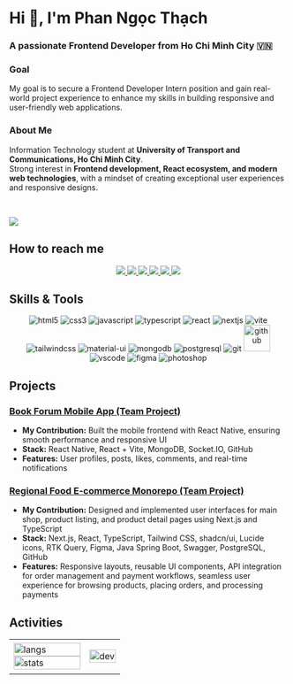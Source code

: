 # Hi 👋, I'm Phan Ngọc Thạch  
### A passionate Frontend Developer from Ho Chi Minh City 🇻🇳  

### Goal  
My goal is to secure a Frontend Developer Intern position and gain real-world project experience to enhance my skills in building responsive and user-friendly web applications.  

### About Me  
Information Technology student at **University of Transport and Communications, Ho Chi Minh City**.  
Strong interest in **Frontend development, React ecosystem, and modern web technologies**, with a mindset of creating exceptional user experiences and responsive designs.  

<br />

![](https://komarev.com/ghpvc/?username=entidagreat&style=flat-square)

## How to reach me
<p align="center">
  <a href="https://github.com/entidagreat" target="_blank">
    <img src="https://img.icons8.com/fluent/48/000000/github.png"/>
  </a> 
  <a href="PORTFOLIO" target="_blank">
    <img src="https://img.icons8.com/fluent/48/000000/web.png"/>
  </a>
  <a href="[YOUR_LINKEDIN_LINK]" target="_blank">
    <img src="https://img.icons8.com/fluent/48/000000/linkedin.png"/>
  </a>
  <a href="https://www.facebook.com/thachpn11/" target="_blank">
    <img src="https://img.icons8.com/fluent/48/000000/facebook-new.png"/>
  </a>
  <a href="https://t.me/thachphir" target="_blank">
    <img src="https://img.icons8.com/fluent/48/000000/telegram-app.png"/>
  </a>
  <a href="mailto:pngthach112@gmail.com" target="_blank">
    <img src="https://img.icons8.com/fluent/48/000000/mailing.png"/>
  </a>
</p>

## Skills & Tools
<p align="center">
  <!-- Languages -->
  <img src="https://img.icons8.com/color/48/html-5.png" alt="html5"/>
  <img src="https://img.icons8.com/color/48/css3.png" alt="css3"/>
  <img src="https://img.icons8.com/color/48/javascript.png" alt="javascript"/>
  <img src="https://img.icons8.com/color/48/typescript.png" alt="typescript"/>
  <!-- Frontend Frameworks -->
  <img src="https://img.icons8.com/color/48/react-native.png" alt="react"/>
  <img src="https://img.icons8.com/color/48/nextjs.png" alt="nextjs"/>
  <img src="https://img.icons8.com/fluent/48/vite.png" alt="vite"/>
  <!-- CSS Frameworks -->
  <img src="https://img.icons8.com/color/48/tailwindcss.png" alt="tailwindcss"/>
  <img src="https://img.icons8.com/color/48/material-ui.png" alt="material-ui"/>
  <!-- Databases -->
  <img src="https://img.icons8.com/color/48/mongodb.png" alt="mongodb"/>
  <img src="https://img.icons8.com/color/48/postgreesql.png" alt="postgresql"/>
  <!-- Tools -->
  <img src="https://img.icons8.com/color/48/git.png" alt="git"/>
  <img src="https://img.icons8.com/?size=100&id=38561&format=png&color=000000" alt="github" width="48" height="48"/>
  <img src="https://img.icons8.com/color/48/visual-studio-code-2019.png" alt="vscode"/>
  <img src="https://img.icons8.com/color/48/figma.png" alt="figma"/>
  <img src="https://img.icons8.com/color/48/adobe-photoshop.png" alt="photoshop"/>
  <i class="devicon-swagger-plain colored" style="font-size: 48px;"></i>
</p>

## Projects
### [Book Forum Mobile App (Team Project)](https://github.com/Nam-TranDang/Mobile_TS_ReactNative)
- **My Contribution:** Built the mobile frontend with React Native, ensuring smooth performance and responsive UI  
- **Stack:** React Native, React + Vite, MongoDB, Socket.IO, GitHub  
- **Features:** User profiles, posts, likes, comments, and real-time notifications  

### [Regional Food E-commerce Monorepo (Team Project)](https://github.com/lenvalen14/regional_food_ecommerce.git)  
- **My Contribution:** Designed and implemented user interfaces for main shop, product listing, and product detail pages using Next.js and TypeScript  
- **Stack:** Next.js, React, TypeScript, Tailwind CSS, shadcn/ui, Lucide icons, RTK Query, Figma, Java Spring Boot, Swagger, PostgreSQL, GitHub  
- **Features:** Responsive layouts, reusable UI components, API integration for order management and payment workflows, seamless user experience for browsing products, placing orders, and processing payments  

## Activities
<table style="width:100%;">
  <tr>
    <td>
      <img src="https://github-readme-stats.vercel.app/api/top-langs/?username=entidagreat&bg_color=FFFFFF00&text_color=179fa3&layout=compact&hide=CSS&langs_count=10&custom_title=Top%20Languages" alt="langs" width="100%"/>
      <img src="https://github-readme-stats.vercel.app/api?username=entidagreat&bg_color=FFFFFF00&text_color=179fa3&show_icons=true&count_private=true&include_all_commits=true&custom_title=Github%20Stats" alt="stats" width="100%"/>
    </td>
    <td>
      <p align="center"> 
        <img src="https://cdn.dribbble.com/users/1059583/screenshots/4171367/coding-freak.gif" alt="dev" width="100%"/>
      </p>
    </td>
  </tr>
</table>
